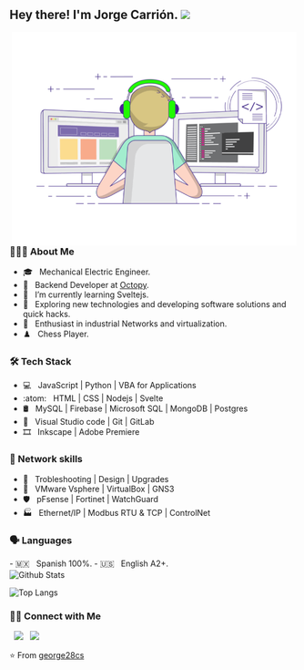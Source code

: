 <h2> Hey there! I'm Jorge Carrión. <img src="https://github.com/souvikguria98/souvikguria98/blob/master/Hi.gif" width="25"></h2>
<img align="right" alt="GIF" src="https://raw.githubusercontent.com/devSouvik/devSouvik/master/gif3.gif" width="500"/>

<h3> 👨🏻‍💻 About Me </h3>

- 🎓 &nbsp; Mechanical Electric Engineer.
- 💼 &nbsp; Backend Developer at [Octopy](https://octopy.com/).
- 🔭 &nbsp; I’m currently learning Sveltejs.
- 🤔 &nbsp; Exploring new technologies and developing software solutions and quick hacks.
- 🌱 &nbsp; Enthusiast in industrial Networks and virtualization.
- ♟️ &nbsp; Chess Player.

<h3>🛠 Tech Stack</h3>

- 💻 &nbsp; JavaScript | Python | VBA for Applications  
- :atom: &nbsp; HTML | CSS | Nodejs | Svelte 
- 🛢 &nbsp; MySQL | Firebase | Microsoft SQL | MongoDB | Postgres
- 🔧 &nbsp; Visual Studio code | Git | GitLab 
- 🎞️ &nbsp; Inkscape | Adobe Premiere

<h3>🧰 Network skills</h3>

- 📡 &nbsp; Trobleshooting | Design | Upgrades  
- 💾 &nbsp; VMware Vsphere | VirtualBox | GNS3  
- 🛡️ &nbsp; pFsense | Fortinet | WatchGuard  
- 🏭 &nbsp; Ethernet/IP | Modbus RTU & TCP | ControlNet   

<h3>🗣️ Languages </h3>
- 🇲🇽 &nbsp; Spanish 100%.
- 🇺🇸 &nbsp; English A2+.
<br>

<img align="center" src="https://github-readme-stats.vercel.app/api?username=george28cs&include_all_commits=true&count_private=true&show_icons=true&line_height=20&title_color=7A7ADB&icon_color=2234AE&text_color=D3D3D3&bg_color=0,000000,130F40" alt="Github Stats">

</br>

![Top Langs](https://github-readme-stats.vercel.app/api/top-langs/?username=george28cs&layout=compact&text_color=daf7dc&bg_color=151515)


<h3> 🤝🏻 Connect with Me </h3>

<p align="left">
&nbsp; <a href="https://www.linkedin.com/in/jcarrion28/" target="_blank" rel="noopener noreferrer"><img src="https://img.icons8.com/plasticine/100/000000/linkedin.png" width="50" /></a>
&nbsp; <a href="mailto:jorge_28cs@hotmail.com" target="_blank" rel="noopener noreferrer"><img src="https://img.icons8.com/plasticine/100/000000/gmail.png"  width="50" /></a>
</p>

⭐️ From [george28cs](https://github.com/george28cs)
